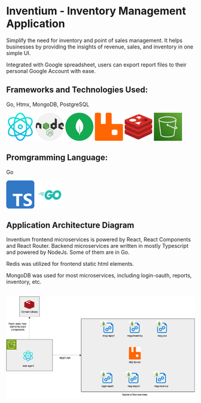 # Inventium - Inventory Management Application

Simplify the need for inventory and point of sales management. It helps businesses by providing the insights of revenue, sales, and inventory in one simple UI.

Integrated with Google spreadsheet, users can export report files to their personal Google Account with ease.

<h2>Frameworks and Technologies Used:</h2>

<p>Go, Htmx, MongoDB, PostgreSQL</p>
<div>
  <img src="react.png" style="width:75px; height:75px" alt="react">
  <img src="nodejs.png" style="width:75px; height:75px" alt="nodejs">
  <img src="mongodb.png" style="width:75px; height:75px" alt="mongo">
  <img src="rabbitmq.png" style="width:75px; height:75px" alt="mq">
  <img src="redis.png" style="width:75px; height:75px" alt="redis">
  <img src="s3.jpeg" style="width:75px; height:75px" alt="s3">
</div>

<h2>Promgramming Language:</h2>

<p>Go </p>
<div>
  <img src="typescript.png" style="width:75px; height:75px" alt="ts">
  <img src="go.png" style="width:75px; height:75px" alt="go">
</div>

<h2>Application Architecture Diagram</h2>

<p>Inventium frontend microservices is powered by React, React Components and React Router. Backend microservices are written in mostly Typescript and powered by NodeJs. Some of them are in Go.</p>

<p>Redis was utilized for frontend static html elements.</p>
<p>MongoDB was used for most microservices, including login-oauth, reports, inventory, etc.</p>
</br>
<img src="inventium.drawio.png" alt="diagram">

